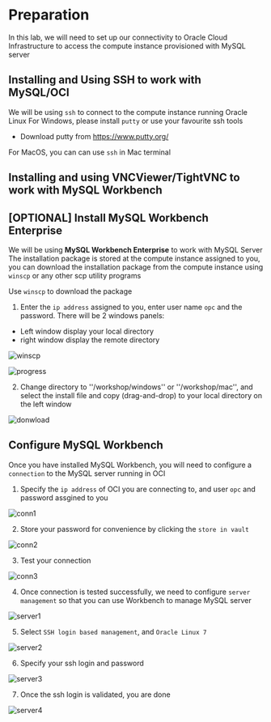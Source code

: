 # Preparation
In this lab, we will need to set up our connectivity to Oracle Cloud Infrastructure to access the compute instance provisioned with MySQL server

## Installing and Using SSH to work with MySQL/OCI
We will be using ``ssh`` to connect to the compute instance running Oracle Linux
For Windows, please install ``putty`` or use your favourite ssh tools
* Download putty from https://www.putty.org/

For MacOS, you can can use ``ssh`` in Mac terminal


## Installing and using VNCViewer/TightVNC to work with MySQL Workbench


## [OPTIONAL] Install MySQL Workbench Enterprise 
We will be using **MySQL Workbench Enterprise** to work with MySQL Server
The installation package is stored at the compute instance assigned to you, you can download the installation package from the compute instance using ``winscp`` or any other scp utility programs

Use ``winscp`` to download the package

1. Enter the ``ip address`` assigned to you, enter user name ``opc`` and the password. There will be 2 windows panels:
* Left window display your local directory
* right window display the remote directory

![winscp](img/wscp1.png)

![progress](img/wscp2.png)

2. Change directory to ''/workshop/windows'' or ''/workshop/mac'', and select the install file and copy (drag-and-drop) to your local directory on the left window

![donwload](img/wscp3.png)

## Configure MySQL Workbench

Once you have installed MySQL Workbench, you will need to configure a ``connection`` to the MySQL server running in OCI

1. Specify the ``ip address`` of OCI you are connecting to, and user ``opc`` and password assgined to you

![conn1](img/workbench1.png)

2. Store your password for convenience by clicking the ``store in vault``

![conn2](img/workbench2.png)

3. Test your connection

![conn3](img/workbench3.png)

4. Once connection is tested successfully, we need to configure ``server management`` so that you can use Workbench to manage MySQL server

![server1](img/wb_s1.png)

5. Select ``SSH login based management``, and ``Oracle Linux 7``

![server2](img/wb_s2.png)

6. Specify your ssh login and password

![server3](img/wb_s3.png)

7. Once the ssh login is validated, you are done

![server4](img/wb_s4.png)







